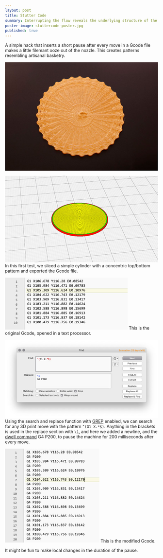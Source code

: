 ```yaml
---
layout: post
title: Stutter Code
summary: Interrupting the flow reveals the underlying structure of the Gcode
poster-image: stuttercode-poster.jpg
published: true
---
```


A simple hack that inserts a short pause after every move in a Gcode file makes a little filemant ooze out of the nozzle. This creates patterns resembling artisanal basketry.


![](/images/stuttercode-1022065.jpg)

![](/images/stuttercode-cura.jpg)
In this first test, we sliced a simple cylinder with a concentric top/bottom pattern and exported the Gcode file.

![](/images/stuttercode-original_gcode.jpg)
This is the original Gcode, opened in a text processor.

![](/images/stuttercode-grep.jpg)
Using the search and replace function with [GREP](https://www.regexbuddy.com/regex.html) enabled, we can search for any 3D print move with the pattern `^(G1 X.*$)`. Anything in the brackets is used in the replace section with `\1`, and here we added a newline, and the [dwell command](https://reprap.org/wiki/G-code) G4 P200, to pause the machine for 200 milliseconds after every move.

![](/images/stuttercode-modified_gcode.jpg)
This is the modified Gcode.

It might be fun to make local changes in the duration of the pause.
